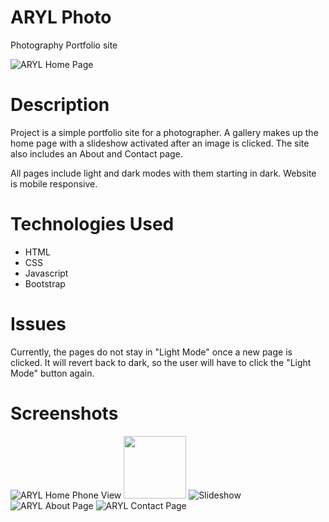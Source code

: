 # ARYL Photo
Photography Portfolio site

![ARYL Home Page](/Screenshots/Gallery-lp.png)

# Description
Project is a simple portfolio site for a photographer. A gallery makes up
the home page with a slideshow activated after an image is clicked. The site also includes
an About and Contact page.

All pages include light and dark modes with them starting in dark.
Website is mobile responsive.


# Technologies Used

- HTML
- CSS
- Javascript
- Bootstrap

# Issues
Currently, the pages do not stay in "Light Mode" once a new page is clicked.
It will revert back to dark, so the user will have to click the "Light Mode" button again.

# Screenshots

![ARYL Home Phone View](/Screenshots/Gallery-ph.png)
<img src ="/Screenshots/Gallery-ph.png" height = "100">
![Slideshow](/Screenshots/Slideshow-ph.png)
![ARYL About Page](/Screenshots/about-ph.png)
![ARYL Contact Page](/Screenshots/Contact-lp.png)